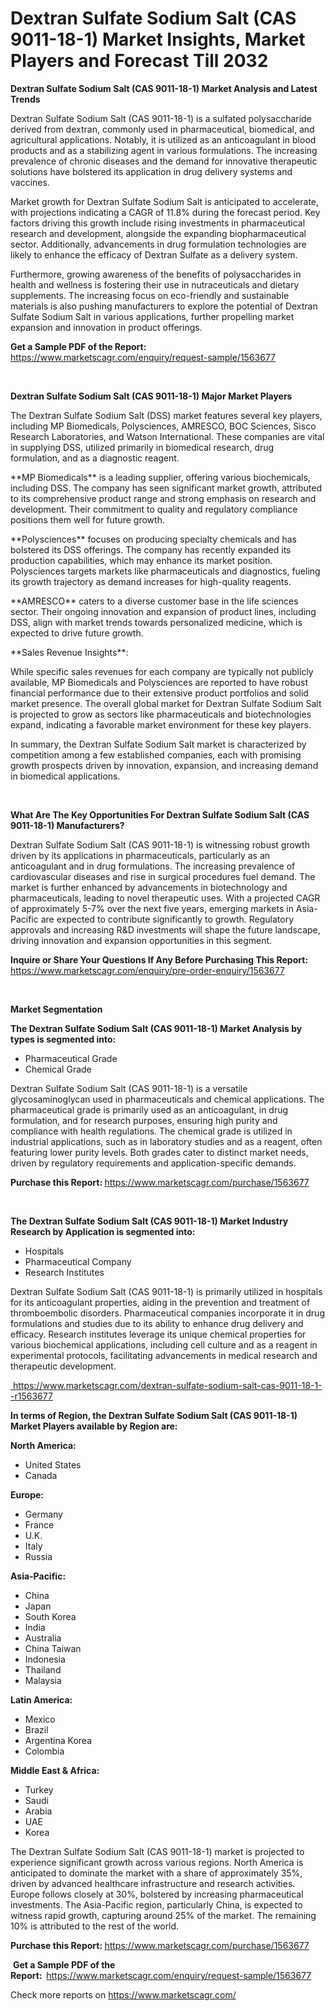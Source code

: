 <p><h1>Dextran Sulfate Sodium Salt (CAS 9011-18-1) Market Insights, Market Players and Forecast Till 2032</h1></p><p><strong>Dextran Sulfate Sodium Salt (CAS 9011-18-1) Market Analysis and Latest Trends</strong></p>
<p><p>Dextran Sulfate Sodium Salt (CAS 9011-18-1) is a sulfated polysaccharide derived from dextran, commonly used in pharmaceutical, biomedical, and agricultural applications. Notably, it is utilized as an anticoagulant in blood products and as a stabilizing agent in various formulations. The increasing prevalence of chronic diseases and the demand for innovative therapeutic solutions have bolstered its application in drug delivery systems and vaccines.</p><p>Market growth for Dextran Sulfate Sodium Salt is anticipated to accelerate, with projections indicating a CAGR of 11.8% during the forecast period. Key factors driving this growth include rising investments in pharmaceutical research and development, alongside the expanding biopharmaceutical sector. Additionally, advancements in drug formulation technologies are likely to enhance the efficacy of Dextran Sulfate as a delivery system.</p><p>Furthermore, growing awareness of the benefits of polysaccharides in health and wellness is fostering their use in nutraceuticals and dietary supplements. The increasing focus on eco-friendly and sustainable materials is also pushing manufacturers to explore the potential of Dextran Sulfate Sodium Salt in various applications, further propelling market expansion and innovation in product offerings.</p></p>
<p><strong>Get a Sample PDF of the Report:&nbsp;</strong> <a href="https://www.marketscagr.com/enquiry/request-sample/1563677?utm_campaign=3078&utm_medium=2&utm_source=Github&utm_content=ia&utm_term=02042025&utm_id=dextran-sulfate-sodium-salt-cas-9011-18-1">https://www.marketscagr.com/enquiry/request-sample/1563677</a></p>
<p>&nbsp;</p>
<p><strong>Dextran Sulfate Sodium Salt (CAS 9011-18-1) Major Market Players</strong></p>
<p><p>The Dextran Sulfate Sodium Salt (DSS) market features several key players, including MP Biomedicals, Polysciences, AMRESCO, BOC Sciences, Sisco Research Laboratories, and Watson International. These companies are vital in supplying DSS, utilized primarily in biomedical research, drug formulation, and as a diagnostic reagent.</p><p>**MP Biomedicals** is a leading supplier, offering various biochemicals, including DSS. The company has seen significant market growth, attributed to its comprehensive product range and strong emphasis on research and development. Their commitment to quality and regulatory compliance positions them well for future growth.</p><p>**Polysciences** focuses on producing specialty chemicals and has bolstered its DSS offerings. The company has recently expanded its production capabilities, which may enhance its market position. Polysciences targets markets like pharmaceuticals and diagnostics, fueling its growth trajectory as demand increases for high-quality reagents.</p><p>**AMRESCO** caters to a diverse customer base in the life sciences sector. Their ongoing innovation and expansion of product lines, including DSS, align with market trends towards personalized medicine, which is expected to drive future growth. </p><p>**Sales Revenue Insights**:</p><p>While specific sales revenues for each company are typically not publicly available, MP Biomedicals and Polysciences are reported to have robust financial performance due to their extensive product portfolios and solid market presence. The overall global market for Dextran Sulfate Sodium Salt is projected to grow as sectors like pharmaceuticals and biotechnologies expand, indicating a favorable market environment for these key players.</p><p>In summary, the Dextran Sulfate Sodium Salt market is characterized by competition among a few established companies, each with promising growth prospects driven by innovation, expansion, and increasing demand in biomedical applications.</p></p>
<p>&nbsp;</p>
<p><strong>What Are The Key Opportunities For Dextran Sulfate Sodium Salt (CAS 9011-18-1) Manufacturers?</strong></p>
<p><p>Dextran Sulfate Sodium Salt (CAS 9011-18-1) is witnessing robust growth driven by its applications in pharmaceuticals, particularly as an anticoagulant and in drug formulations. The increasing prevalence of cardiovascular diseases and rise in surgical procedures fuel demand. The market is further enhanced by advancements in biotechnology and pharmaceuticals, leading to novel therapeutic uses. With a projected CAGR of approximately 5-7% over the next five years, emerging markets in Asia-Pacific are expected to contribute significantly to growth. Regulatory approvals and increasing R&D investments will shape the future landscape, driving innovation and expansion opportunities in this segment.</p></p>
<p><strong>Inquire or Share Your Questions If Any Before Purchasing This Report:</strong> <a href="https://www.marketscagr.com/enquiry/pre-order-enquiry/1563677?utm_campaign=3078&utm_medium=2&utm_source=Github&utm_content=ia&utm_term=02042025&utm_id=dextran-sulfate-sodium-salt-cas-9011-18-1">https://www.marketscagr.com/enquiry/pre-order-enquiry/1563677</a></p>
<p>&nbsp;</p>
<p><strong>Market Segmentation</strong></p>
<p><strong>The Dextran Sulfate Sodium Salt (CAS 9011-18-1) Market Analysis by types is segmented into:</strong></p>
<p><ul><li>Pharmaceutical Grade</li><li>Chemical Grade</li></ul></p>
<p><p>Dextran Sulfate Sodium Salt (CAS 9011-18-1) is a versatile glycosaminoglycan used in pharmaceuticals and chemical applications. The pharmaceutical grade is primarily used as an anticoagulant, in drug formulation, and for research purposes, ensuring high purity and compliance with health regulations. The chemical grade is utilized in industrial applications, such as in laboratory studies and as a reagent, often featuring lower purity levels. Both grades cater to distinct market needs, driven by regulatory requirements and application-specific demands.</p></p>
<p><strong>Purchase this Report:&nbsp;</strong><a href="https://www.marketscagr.com/purchase/1563677?utm_campaign=3078&utm_medium=2&utm_source=Github&utm_content=ia&utm_term=02042025&utm_id=dextran-sulfate-sodium-salt-cas-9011-18-1">https://www.marketscagr.com/purchase/1563677</a></p>
<p>&nbsp;</p>
<p><strong>The Dextran Sulfate Sodium Salt (CAS 9011-18-1) Market Industry Research by Application is segmented into:</strong></p>
<p><ul><li>Hospitals</li><li>Pharmaceutical Company</li><li>Research Institutes</li></ul></p>
<p><p>Dextran Sulfate Sodium Salt (CAS 9011-18-1) is primarily utilized in hospitals for its anticoagulant properties, aiding in the prevention and treatment of thromboembolic disorders. Pharmaceutical companies incorporate it in drug formulations and studies due to its ability to enhance drug delivery and efficacy. Research institutes leverage its unique chemical properties for various biochemical applications, including cell culture and as a reagent in experimental protocols, facilitating advancements in medical research and therapeutic development.</p></p>
<p><a href="https://www.marketscagr.com/dextran-sulfate-sodium-salt-cas-9011-18-1--r1563677?utm_campaign=3078&utm_medium=2&utm_source=Github&utm_content=ia&utm_term=02042025&utm_id=dextran-sulfate-sodium-salt-cas-9011-18-1">&nbsp;https://www.marketscagr.com/dextran-sulfate-sodium-salt-cas-9011-18-1--r1563677</a></p>
<p><strong>In terms of Region, the Dextran Sulfate Sodium Salt (CAS 9011-18-1) Market Players available by Region are:</strong></p>
<p>
    <p> <strong> North America: </strong>
        <ul>
            <li>United States</li>
            <li>Canada</li>
        </ul>
        </p> 
    <p> <strong> Europe: </strong>
        <ul>
            <li>Germany</li>
            <li>France</li>
            <li>U.K.</li>
            <li>Italy</li>
            <li>Russia</li>
        </ul>
        </p> 
    <p> <strong> Asia-Pacific: </strong>
        <ul>
            <li>China</li>
            <li>Japan</li>
            <li>South Korea</li>
            <li>India</li>
            <li>Australia</li>
            <li>China Taiwan</li>
            <li>Indonesia</li>
            <li>Thailand</li>
            <li>Malaysia</li>
        </ul>
        </p> 
    <p> <strong> Latin America: </strong>
        <ul>
            <li>Mexico</li>
            <li>Brazil</li>
            <li>Argentina Korea</li>
            <li>Colombia</li>
        </ul>
        </p> 
    <p> <strong> Middle East & Africa: </strong>
        <ul>
            <li>Turkey</li>
            <li>Saudi</li>
            <li>Arabia</li>
            <li>UAE</li>
            <li>Korea</li>
        </ul>
    </p>
    </p>
<p><p>The Dextran Sulfate Sodium Salt (CAS 9011-18-1) market is projected to experience significant growth across various regions. North America is anticipated to dominate the market with a share of approximately 35%, driven by advanced healthcare infrastructure and research activities. Europe follows closely at 30%, bolstered by increasing pharmaceutical investments. The Asia-Pacific region, particularly China, is expected to witness rapid growth, capturing around 25% of the market. The remaining 10% is attributed to the rest of the world.</p></p>
<p><strong>Purchase this Report: </strong><a href="https://www.marketscagr.com/purchase/1563677?utm_campaign=3078&utm_medium=2&utm_source=Github&utm_content=ia&utm_term=02042025&utm_id=dextran-sulfate-sodium-salt-cas-9011-18-1">https://www.marketscagr.com/purchase/1563677</a></p>
<p>&nbsp;<strong>Get a Sample PDF of the Report:&nbsp;&nbsp;</strong><a href="https://www.marketscagr.com/enquiry/request-sample/1563677?utm_campaign=3078&utm_medium=2&utm_source=Github&utm_content=ia&utm_term=02042025&utm_id=dextran-sulfate-sodium-salt-cas-9011-18-1">https://www.marketscagr.com/enquiry/request-sample/1563677</a></p>
<p><strong></strong></p>
<p>Check more reports on <a href="https://www.marketscagr.com/?utm_campaign=3078&utm_medium=2&utm_source=Github&utm_content=ia&utm_term=02042025&utm_id=dextran-sulfate-sodium-salt-cas-9011-18-1">https://www.marketscagr.com/</a></p>